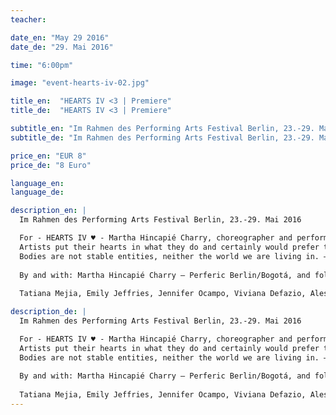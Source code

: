 ```yaml
---
teacher:

date_en: "May 29 2016"
date_de: "29. Mai 2016"

time: "6:00pm"

image: "event-hearts-iv-02.jpg"

title_en:  "HEARTS IV <3 | Premiere"
title_de:  "HEARTS IV <3 | Premiere"

subtitle_en: "Im Rahmen des Performing Arts Festival Berlin, 23.-29. Mai 2016"
subtitle_de: "Im Rahmen des Performing Arts Festival Berlin, 23.-29. Mai 2016"

price_en: "EUR 8"
price_de: "8 Euro"

language_en:
language_de:

description_en: |
  Im Rahmen des Performing Arts Festival Berlin, 23.-29. Mai 2016 

  For - HEARTS IV ♥ - Martha Hincapié Charry, choreographer and performer from Colombia, reunite a group of professional dancers, performers and choregraphers in Urbanraum to meet in an intimate and close dialogue with the public, followed by an open air physical encounter where they will make, through movement, a reflection about their bodies and their actual state.
  Artists put their hearts in what they do and certainly would prefer to work hard in their field but a huge porcentaje of dancers and choreographers based in Berlin see themselves forced to apply to the Hartz IV support offered by the German government to cover the basic surviving kit.
  Bodies are not stable entities, neither the world we are living in. – HEARTS IV ♥ – wants to open spaces for subjective notions about the relationship between self, society and body, looking to assess politics in regards to identity and action, constituting a human community.
  
  By and with: Martha Hincapié Charry – Perferic Berlin/Bogotá, and following dancers, performers and choreographers based in Berlin:
  
  Tatiana Mejia, Emily Jeffries, Jennifer Ocampo, Viviana Defazio, Alessandra Defazio, Rossella Canciello, Paula Montecinos, Lola Lustosa, Daniela Lucato, Tiago Bertholo

description_de: |
  Im Rahmen des Performing Arts Festival Berlin, 23.-29. Mai 2016 

  For - HEARTS IV ♥ - Martha Hincapié Charry, choreographer and performer from Colombia, reunite a group of professional dancers, performers and choregraphers in Urbanraum to meet in an intimate and close dialogue with the public, followed by an open air physical encounter where they will make, through movement, a reflection about their bodies and their actual state.
  Artists put their hearts in what they do and certainly would prefer to work hard in their field but a huge porcentaje of dancers and choreographers based in Berlin see themselves forced to apply to the Hartz IV support offered by the German government to cover the basic surviving kit.
  Bodies are not stable entities, neither the world we are living in. – HEARTS IV ♥ – wants to open spaces for subjective notions about the relationship between self, society and body, looking to assess politics in regards to identity and action, constituting a human community.
  
  By and with: Martha Hincapié Charry – Perferic Berlin/Bogotá, and following dancers, performers and choreographers based in Berlin:
  
  Tatiana Mejia, Emily Jeffries, Jennifer Ocampo, Viviana Defazio, Alessandra Defazio, Rossella Canciello, Paula Montecinos, Lola Lustosa, Daniela Lucato, Tiago Bertholo
---
```

